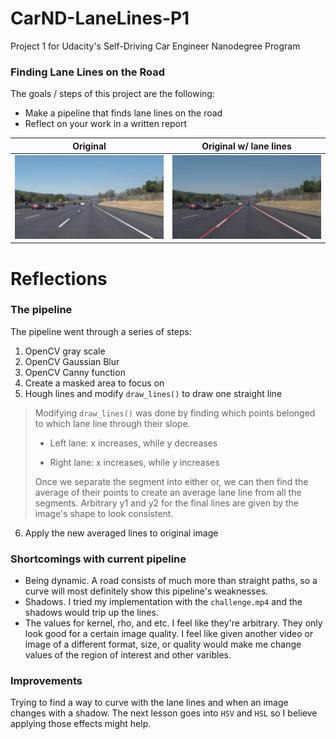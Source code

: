# CarND-LaneLines-P1
Project 1 for Udacity's Self-Driving Car Engineer Nanodegree Program

### Finding Lane Lines on the Road

The goals / steps of this project are the following:
* Make a pipeline that finds lane lines on the road
* Reflect on your work in a written report

| Original  | Original w/ lane lines |
| --- | --- |
| ![Original](https://github.com/sal-git/CarND-LaneLines-P1/blob/master/images/solidWhiteCurve.jpg?raw=true) | ![New](https://github.com/sal-git/CarND-LaneLines-P1/blob/master/images_output/after-solidWhiteCurve.jpg?raw=true) |

# Reflections

### The pipeline

The pipeline went through a series of steps:
1. OpenCV gray scale
2. OpenCV Gaussian Blur
3. OpenCV Canny function
4. Create a masked area to focus on 
5. Hough lines and modify `draw_lines()` to draw one straight line

  >Modifying `draw_lines()` was done by finding which points belonged to which lane line through their slope. 
  >
  > * Left lane: x increases, while y decreases 
  >
  > * Right lane: x increases, while y increases
  >
  >Once we separate the segment into either or, we can then find the average of their points to create an average lane line from 
  >all the segments. Arbitrary y1 and y2 for the final lines are given by the image's shape to look consistent. 
  
6. Apply the new averaged lines to original image


### Shortcomings with current pipeline

* Being dynamic. A road consists of much more than straight paths, so a curve will most definitely show this pipeline's weaknesses. 
* Shadows. I tried my implementation with the `challenge.mp4` and the shadows would trip up the lines.
* The values for kernel, rho, and etc. I feel like they're arbitrary. They only look good for a certain image quality. I feel like given another video or image of a different format, size, or quality would make me change values of the region of interest and other varibles.   

### Improvements

Trying to find a way to curve with the lane lines and when an image changes with a shadow. The next lesson goes into `HSV` and `HSL` so I believe applying those effects might help. 
